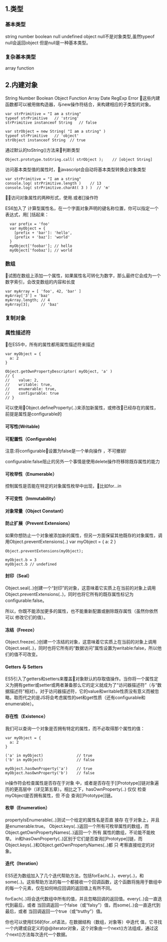## 1.类型
### 基本类型
string number boolean null undefined object
null不是对象类型,虽然typeof null会返回object 但是null是一种基本类型。
### 复杂基本类型
array function

## 2.内建对象
String Number Boolean Object Function Array Date RegExp Error
这些内建函数都可以被用做构造器，与new操作符结合，来构建相应的子类型的对象。

    var strPrimitive = "I am a string"
    typeof strPrimitive   // 'string'
    strPrimitive instanceof String   // false

    var strObject = new String( "I am a string" )
    typeof strPrimitive   // 'object'
    strObject instanceof String  // true

通过默认的toString()方法来判断类型

    Object.prototype.toString.call( strObject );	// [object String]

访问基本类型值的属性时，javascript会自动将基本类型转换会对象类型

    var strPrimitive = "I am a string"
    console.log( strPrimitive.length )    // 13
    console.log( strPrimitive.charAt( 3 ) )  // 'm'

访问对象属性的两种形式，使用.或者[]操作符

ES6加入了 计算型属性名，在一个字面对象声明的键名称位置，你可以指定一个表达式，用[ ]括起来：

      var prefix = 'foo'
      var myObject = {
        [prefix + 'bar']: 'hello',
        [prefix + 'baz']: 'world'
      }
      myObject['foobar']; // hello
      myObject['foobaz']; // world

### 数组
试图在数组上添加一个属性，如果属性名可转化为数字，那么最终它会成为一个数字索引，会改变数组的内容和长度

    var myArray = [ 'foo', 42, 'bar' ]
    myArray['3'] = 'baz'
    myArray.length;	// 4
    myArray[3];		// 'baz'

### 复制对象

### 属性描述符
在ES5中，所有的属性都用属性描述符来描述

    var myObject = {
      a: 2
    }

    Object.getOwnPropertyDescriptor( myObject, 'a' )
    // {
    //    value: 2,
    //    writable: true,
    //    enumerable: true,
    //    configurable: true
    // }
可以使用Object.defineProperty(..)来添加新属性，或修改已经存在的属性，前提是属性是configurable的

#### 可写性(Writable)
#### 可配置性（Configurable)
注意:将configurable设置为false是一个单向操作 ，不可撤销!

configurable:false阻止的另外一个事情是使用delete操作符移除既存属性的能力
#### 可枚举性（Enumerable）
控制属性是否能在特定的对象属性枚举中出现，比如for...in
#### 不可变性（Immutability）
#### 对象常量（Object Constant）
#### 防止扩展（Prevent Extensions）
如果你想防止一个对象被添加新的属性，但另一方面保留其他既存的对象属性，调用Object.preventExtensions(..)
    var myObject = {
      a: 2
    }

    Object.preventExtensions(myObject);

    myObject.b = 3
    myObject.b // undefined

#### 封印（Seal）
Object.seal(..)创建一个“封印”的对象，这意味着它实质上在当前的对象上调用Object.preventExtensions(..)，同时也将它所有的既存属性标记为configurable:false。

所以，你既不能添加更多的属性，也不能重新配置或删除既存属性（虽然你依然 可以 修改它们的值）。

#### 冻结（Freeze）
Object.freeze(..)创建一个冻结的对象，这意味着它实质上在当前的对象上调用Object.seal(..)，同时也将它所有的“数据访问”属性设置为writable:false，所以他们的值不可改变。

#### Getters 与 Setters
ES5引入了getters和setters来覆盖对象默认的存取值操作。当你将一个属性定义为拥有getter或setter或两者兼备那么它的定义就成为了“访问器描述符”（与“数据描述符”相对）。对于访问器描述符，它的value和writable性质没有意义而被忽略，取而代之的是JS将会考虑属性的set和get性质（还有configurable和enumerable）。

#### 存在性（Existence）
我们可以查询一个对象是否拥有特定的属性，而不必取得那个属性的值：

    var myObject = {
      a: 2
    }

    ('a' in myObject)				// true
    ('b' in myObject)				// false

    myObject.hasOwnProperty('a')	// true
    myObject.hasOwnProperty('b')	// false

in操作符会检查属性是否存在于对象 中，或者是否存在于[[Prototype]]链对象遍历的更高层中（详见第五章）。相比之下，hasOwnProperty(..) 仅仅 检查myObject是否拥有属性，但 不会 查询[[Prototype]]链。

#### 枚举（Enumeration）
propertyIsEnumerable(..)测试一个给定的属性名是否直 接存 在于对象上，并且是enumerable:true。
Object.keys(..)返回一个所有可枚举属性的数组，而Object.getOwnPropertyNames(..)返回一个 所有 属性的数组，不论能不能枚举。
in和hasOwnProperty(..)区别于它们是否查询[[Prototype]]链，而Object.keys(..)和Object.getOwnPropertyNames(..)都 只 考察直接给定的对象。

#### 迭代（Iteration）

ES5还为数组加入了几个迭代帮助方法，包括forEach(..)，every(..)，和some(..)。这些帮助方法的每一个都接收一个回调函数，这个函数将施用于数组中的每一个元素，仅在如何响应回调的返回值上有所不同。

forEach(..)将会迭代数组中所有的值，并且忽略回调的返回值。every(..)会一直迭代到最后，或者 当回调返回一个false（或“falsy”）值，而some(..)会一直迭代到最后，或者 当回调返回一个true（或“truthy”）值。

你也可以使用ES6的for..of语法，在数据结构（数组，对象等）中迭代 值，它寻找一个内建或自定义的@@iterator对象，这个对象由一个next()方法组成，通过这个next()方法每次迭代一个数据。